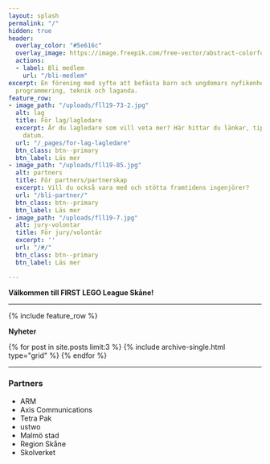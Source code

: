 ```yaml
---
layout: splash
permalink: "/"
hidden: true
header:
  overlay_color: "#5e616c"
  overlay_image: https://image.freepik.com/free-vector/abstract-colorful-fun-background_1115-2340.jpg
  actions:
  - label: Bli medlem
    url: "/bli-medlem"
excerpt: En förening med syfte att befästa barn och ungdomars nyfikenhet kring problemlösning,
  programmering, teknik och laganda.
feature_row:
- image_path: "/uploads/fll19-73-2.jpg"
  alt: lag
  title: För lag/lagledare
  excerpt: Är du lagledare som vill veta mer? Här hittar du länkar, tips och viktiga
    datum.
  url: "/_pages/for-lag-lagledare"
  btn_class: btn--primary
  btn_label: Läs mer
- image_path: "/uploads/fll19-85.jpg"
  alt: partners
  title: För partners/partnerskap
  excerpt: Vill du också vara med och stötta framtidens ingenjörer?
  url: "/bli-partner/"
  btn_class: btn--primary
  btn_label: Läs mer
- image_path: "/uploads/fll19-7.jpg"
  alt: jury-volontar
  title: För jury/volontär
  excerpt: ''
  url: "/#/"
  btn_class: btn--primary
  btn_label: Läs mer

---
```

**Välkommen till FIRST LEGO League Skåne!**

***

{% include feature_row %}

**Nyheter**

{% for post in site.posts limit:3 %} {% include archive-single.html type="grid" %} {% endfor %}

***

### **Partners**

* ARM
* Axis Communications
* Tetra Pak
* ustwo
* Malmö stad
* Region Skåne
* Skolverket